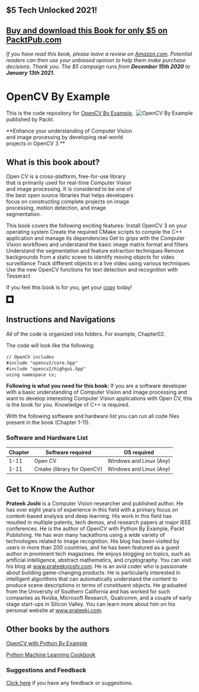 ## $5 Tech Unlocked 2021!
[Buy and download this Book for only $5 on PacktPub.com](https://www.packtpub.com/product/opencv-by-example/9781785280948)
-----
*If you have read this book, please leave a review on [Amazon.com](https://www.amazon.com/gp/product/1785280945).     Potential readers can then use your unbiased opinion to help them make purchase decisions. Thank you. The $5 campaign         runs from __December 15th 2020__ to __January 13th 2021.__*

# OpenCV By Example

<a href="https://www.packtpub.com/application-development/opencv-example?utm_source=github&utm_medium=repository&utm_campaign=9781785280948 "><img src="https://dz13w8afd47il.cloudfront.net/sites/default/files/imagecache/ppv4_main_book_cover/0948OS_4283_OpenCV%20By%20Example.jpg" alt="OpenCV By Example" height="256px" align="right"></a>

This is the code repository for [OpenCV By Example](https://www.packtpub.com/application-development/opencv-example?utm_source=github&utm_medium=repository&utm_campaign=9781785280948 ), published by Packt.

**Enhance your understanding of Computer Vision and image processing by developing real-world projects in OpenCV 3 **

## What is this book about?
Open CV is a cross-platform, free-for-use library that is primarily used for real-time Computer Vision and image processing. It is considered to be one of the best open source libraries that helps developers focus on constructing complete projects on image processing, motion detection, and image segmentation.

This book covers the following exciting features:
Install OpenCV 3 on your operating system 
Create the required CMake scripts to compile the C++ application and manage its dependencies 
Get to grips with the Computer Vision workflows and understand the basic image matrix format and filters 
Understand the segmentation and feature extraction techniques 
Remove backgrounds from a static scene to identify moving objects for video surveillance 
Track different objects in a live video using various techniques 
Use the new OpenCV functions for text detection and recognition with Tesseract 

If you feel this book is for you, get your [copy](https://www.amazon.com/dp/178580945) today!

<a href="https://www.packtpub.com/?utm_source=github&utm_medium=banner&utm_campaign=GitHubBanner"><img src="https://raw.githubusercontent.com/PacktPublishing/GitHub/master/GitHub.png" 
alt="https://www.packtpub.com/" border="5" /></a>

## Instructions and Navigations
All of the code is organized into folders. For example, Chapter02.

The code will look like the following:
```
// OpenCV includes
#include "opencv2/core.hpp"
#include "opencv2/highgui.hpp"
using namespace cv;
```

**Following is what you need for this book:**
If you are a software developer with a basic understanding of Computer Vision and image processing and want to develop interesting Computer Vision applications with Open CV, this is the book for you. Knowledge of C++ is required.

With the following software and hardware list you can run all code files present in the book (Chapter 1-11).
### Software and Hardware List
| Chapter | Software required | OS required |
| -------- | ------------------------------------ | ----------------------------------- |
| 1-11 | Open CV | Windows and Linux (Any) |
| 1-11 | Cmake (library for OpenCV) | Windows and Linux (Any) |




## Get to Know the Author
**Prateek Joshi**
is a Computer Vision researcher and published author. He has over eight years of experience in this field with a primary focus on content-based analysis and deep learning. His work in this field has resulted in multiple patents, tech demos, and research papers at major IEEE conferences. He is the author of OpenCV with Python By Example, Packt Publishing.
He has won many hackathons using a wide variety of technologies related to image recognition. His blog has been visited by users in more than 200 countries, and he has been featured as a guest author in prominent tech magazines. He enjoys blogging on topics, such as artificial intelligence, abstract mathematics, and cryptography. You can visit his blog at www.prateekvjoshi.com.
He is an avid coder who is passionate about building game-changing products. He is particularly interested in intelligent algorithms that can automatically understand the content to produce scene descriptions in terms of constituent objects. He graduated from the University of Southern California and has worked for such companies as Nvidia, Microsoft Research, Qualcomm, and a couple of early stage start-ups in Silicon Valley. You can learn more about him on his personal website at www.prateekj.com.


## Other books by the authors
[OpenCV with Python By Example](https://www.packtpub.com/application-development/opencv-python-example?utm_source=github&utm_medium=repository&utm_campaign=9781785283932 )

[Python Machine Learning Cookbook](https://www.packtpub.com/big-data-and-business-intelligence/python-machine-learning-cookbook?utm_source=github&utm_medium=repository&utm_campaign=9781786464477 )


### Suggestions and Feedback
[Click here](https://docs.google.com/forms/d/e/1FAIpQLSdy7dATC6QmEL81FIUuymZ0Wy9vH1jHkvpY57OiMeKGqib_Ow/viewform) if you have any feedback or suggestions.


